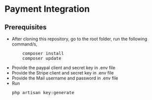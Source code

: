 # Payment Integration

## Prerequisites
<ul>
<li>After cloning this repository, go to the root folder, run the following command/s,
<pre>
    composer install
    composer update</pre>
</li>
<li>Provide the paypal client and secret key in .env file</li>
<li>Provide the Stripe client and secret key in .env file</li>
<li>Provide the Mail username and password in .env file</li>
<li>Run <pre>php artisan key:generate</pre> </li>

</ul>
